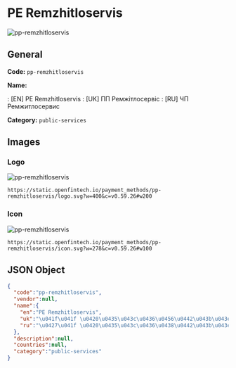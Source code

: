 
# PE Remzhitloservis 
![pp-remzhitloservis](https://static.openfintech.io/payment_methods/pp-remzhitloservis/logo.svg?w=400&c=v0.59.26#w200)  

## General 
**Code:** `pp-remzhitloservis` 
 
**Name:** 
 
:	[EN] PE Remzhitloservis 
:	[UK] ПП Ремжітлосервіс 
:	[RU] ЧП Ремжитлосервис 
 
**Category:** `public-services` 
 

## Images 

### Logo 
![pp-remzhitloservis](https://static.openfintech.io/payment_methods/pp-remzhitloservis/logo.svg?w=400&c=v0.59.26#w200)  

```
https://static.openfintech.io/payment_methods/pp-remzhitloservis/logo.svg?w=400&c=v0.59.26#w200
```  

### Icon 
![pp-remzhitloservis](https://static.openfintech.io/payment_methods/pp-remzhitloservis/icon.svg?w=278&c=v0.59.26#w100)  

```
https://static.openfintech.io/payment_methods/pp-remzhitloservis/icon.svg?w=278&c=v0.59.26#w100
```  

## JSON Object 

```json
{
  "code":"pp-remzhitloservis",
  "vendor":null,
  "name":{
    "en":"PE Remzhitloservis",
    "uk":"\u041f\u041f \u0420\u0435\u043c\u0436\u0456\u0442\u043b\u043e\u0441\u0435\u0440\u0432\u0456\u0441",
    "ru":"\u0427\u041f \u0420\u0435\u043c\u0436\u0438\u0442\u043b\u043e\u0441\u0435\u0440\u0432\u0438\u0441"
  },
  "description":null,
  "countries":null,
  "category":"public-services"
}
```  
